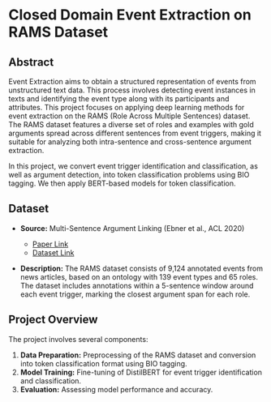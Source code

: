 # Closed Domain Event Extraction on RAMS Dataset

## Abstract

Event Extraction aims to obtain a structured representation of events from unstructured text data. This process involves detecting event instances in texts and identifying the event type along with its participants and attributes. This project focuses on applying deep learning methods for event extraction on the RAMS (Role Across Multiple Sentences) dataset. The RAMS dataset features a diverse set of roles and examples with gold arguments spread across different sentences from event triggers, making it suitable for analyzing both intra-sentence and cross-sentence argument extraction.

In this project, we convert event trigger identification and classification, as well as argument detection, into token classification problems using BIO tagging. We then apply BERT-based models for token classification.

## Dataset

- **Source:** Multi-Sentence Argument Linking (Ebner et al., ACL 2020)
  - [Paper Link](https://aclanthology.org/2020.acl-main.718.pdf)
  - [Dataset Link](https://nlp.jhu.edu/rams/)

- **Description:** 
  The RAMS dataset consists of 9,124 annotated events from news articles, based on an ontology with 139 event types and 65 roles. The dataset includes annotations within a 5-sentence window around each event trigger, marking the closest argument span for each role.

## Project Overview

The project involves several components:

1. **Data Preparation:** Preprocessing of the RAMS dataset and conversion into token classification format using BIO tagging.
2. **Model Training:** Fine-tuning of DistilBERT for event trigger identification and classification.
3. **Evaluation:** Assessing model performance and accuracy.



